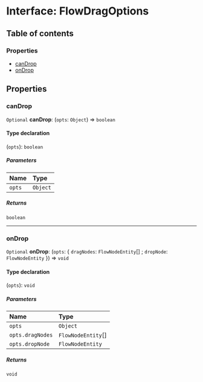 # Interface: FlowDragOptions

## Table of contents

### Properties

* [canDrop](/auto-docs/renderer/interfaces/FlowDragOptions.md#candrop)
* [onDrop](/auto-docs/renderer/interfaces/FlowDragOptions.md#ondrop)

## Properties

### canDrop

`Optional` **canDrop**: (`opts`: `Object`) => `boolean`

#### Type declaration

(`opts`): `boolean`

##### Parameters

| Name | Type |
| :------ | :------ |
| `opts` | `Object` |

##### Returns

`boolean`

***

### onDrop

`Optional` **onDrop**: (`opts`: { `dragNodes`: `FlowNodeEntity`\[] ; `dropNode`: `FlowNodeEntity`  }) => `void`

#### Type declaration

(`opts`): `void`

##### Parameters

| Name | Type |
| :------ | :------ |
| `opts` | `Object` |
| `opts.dragNodes` | `FlowNodeEntity`\[] |
| `opts.dropNode` | `FlowNodeEntity` |

##### Returns

`void`
